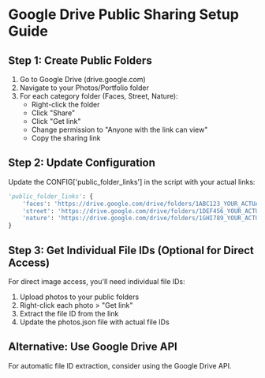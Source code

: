 
# Google Drive Public Sharing Setup Guide

## Step 1: Create Public Folders
1. Go to Google Drive (drive.google.com)
2. Navigate to your Photos/Portfolio folder
3. For each category folder (Faces, Street, Nature):
   - Right-click the folder
   - Click "Share"
   - Click "Get link"
   - Change permission to "Anyone with the link can view"
   - Copy the sharing link

## Step 2: Update Configuration
Update the CONFIG['public_folder_links'] in the script with your actual links:

```python
'public_folder_links': {
    'faces': 'https://drive.google.com/drive/folders/1ABC123_YOUR_ACTUAL_FOLDER_ID',
    'street': 'https://drive.google.com/drive/folders/1DEF456_YOUR_ACTUAL_FOLDER_ID',
    'nature': 'https://drive.google.com/drive/folders/1GHI789_YOUR_ACTUAL_FOLDER_ID'
}
```

## Step 3: Get Individual File IDs (Optional for Direct Access)
For direct image access, you'll need individual file IDs:
1. Upload photos to your public folders
2. Right-click each photo > "Get link"
3. Extract the file ID from the link
4. Update the photos.json file with actual file IDs

## Alternative: Use Google Drive API
For automatic file ID extraction, consider using the Google Drive API.

